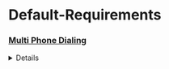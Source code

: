 # Default-Requirements

### <ins>Multi Phone Dialing</ins>
<details><summary>Details</summary>
       


```
- It will dial all phones of the customer which have been uploaded [phone1 - phone5].
        - Tested It under Release-[ameyo-server-4.81.70288.20201016-R-50457.i386].              
        - Make Sure the dataTable mapping is mapped properly.
        - In this IVR we are dialing all phones from phone1 to phone5 but you can change accordingly.
```        


</details>

